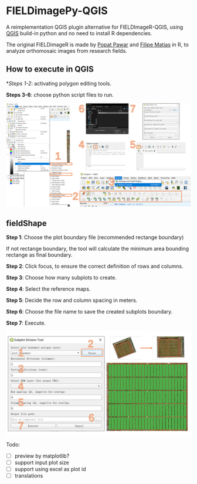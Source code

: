 # FIELDimagePy-QGIS
A reimplementation QGIS plugin alternative for FIELDImageR-QGIS, using [QGIS](https://qgis.org/en/site/) build-in python and no need to install R dependencies.

The original FIELDimageR is made by [Popat Pawar](https://www.linkedin.com/in/dr-popat-pawar-204bb136/) and [Filipe Matias](https://www.linkedin.com/in/filipe-matias-27bab5199/) in R, to analyze orthomosaic images from research fields.

## How to execute in QGIS

**Steps 1-2*: activating polygon editing tools.

**Steps 3-6**: choose python script files to run.

![](img/run_pyscript.png)

## fieldShape

**Step 1**: Choose the plot boundary file (recommended rectange boundary)

If not rectange boundary, the tool will calculate the minimum area bounding rectange as final boundary.

**Step 2**: Click focus, to ensure the correct definition of rows and columns.

**Step 3**: Choose how many subplots to create.

**Step 4**: Select the reference maps.

**Step 5**: Decide the row and column spacing in meters.

**Step 6**: Choose the file name to save the created subplots boundary.

**Step 7**: Execute.


![](img/fieldShape_function.png)

Todo:

* [ ] preview by matplotlib?
* [ ] support input plot size
* [ ] support using excel as plot id
* [ ] translations